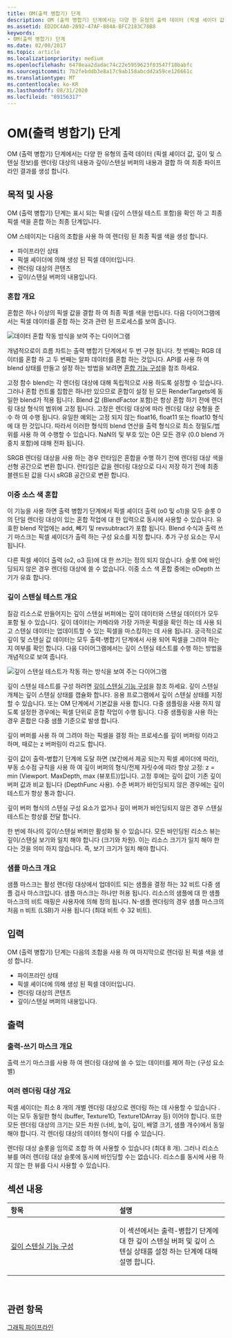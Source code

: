 ```yaml
---
title: OM(출력 병합기) 단계
description: OM (출력 병합기) 단계에서는 다양 한 유형의 출력 데이터 (픽셀 셰이더 값, 깊이 및 스텐실 정보)를 렌더링 대상의 내용과 깊이/스텐실 버퍼의 내용과 결합 하 여 최종 파이프라인 결과를 생성 합니다.
ms.assetid: ED2DC4A0-2B92-47AF-884A-BFC2183C78B8
keywords:
- OM(출력 병합기) 단계
ms.date: 02/08/2017
ms.topic: article
ms.localizationpriority: medium
ms.openlocfilehash: 6478eaa2dadac74c22e5959623f03547f18babfc
ms.sourcegitcommit: 7b2febddb3e8a17c9ab158abcdd2a59ce126661c
ms.translationtype: MT
ms.contentlocale: ko-KR
ms.lasthandoff: 08/31/2020
ms.locfileid: "89156317"
---
```

# <a name="output-merger-om-stage"></a>OM(출력 병합기) 단계


OM (출력 병합기) 단계에서는 다양 한 유형의 출력 데이터 (픽셀 셰이더 값, 깊이 및 스텐실 정보)를 렌더링 대상의 내용과 깊이/스텐실 버퍼의 내용과 결합 하 여 최종 파이프라인 결과를 생성 합니다.

## <a name="span-idpurpose-and-usesspanspan-idpurpose-and-usesspanspan-idpurpose-and-usesspanpurpose-and-uses"></a><span id="Purpose-and-uses"></span><span id="purpose-and-uses"></span><span id="PURPOSE-AND-USES"></span>목적 및 사용


OM (출력 병합기) 단계는 표시 되는 픽셀 (깊이 스텐실 테스트 포함)을 확인 하 고 최종 픽셀 색을 혼합 하는 최종 단계입니다.

OM 스테이지는 다음의 조합을 사용 하 여 렌더링 된 최종 픽셀 색을 생성 합니다.

-   파이프라인 상태
-   픽셀 셰이더에 의해 생성 된 픽셀 데이터입니다.
-   렌더링 대상의 콘텐츠
-   깊이/스텐실 버퍼의 내용입니다.

### <a name="span-idblending-overviewspanspan-idblending-overviewspanspan-idblending-overviewspanblending-overview"></a><span id="Blending-overview"></span><span id="blending-overview"></span><span id="BLENDING-OVERVIEW"></span>혼합 개요

혼합은 하나 이상의 픽셀 값을 결합 하 여 최종 픽셀 색을 만듭니다. 다음 다이어그램에서는 픽셀 데이터를 혼합 하는 것과 관련 된 프로세스를 보여 줍니다.

![데이터 혼합 작동 방식을 보여 주는 다이어그램](images/d3d10-blend-state.png)

개념적으로이 흐름 차트는 출력 병합기 단계에서 두 번 구현 됩니다. 첫 번째는 RGB 데이터를 혼합 하 고 두 번째는 알파 데이터를 혼합 하는 것입니다. API를 사용 하 여 blend 상태를 만들고 설정 하는 방법을 보려면 [혼합 기능 구성](/windows/desktop/direct3d11/d3d10-graphics-programming-guide-blend-state)을 참조 하세요.

고정 함수 blend는 각 렌더링 대상에 대해 독립적으로 사용 하도록 설정할 수 있습니다. 그러나 혼합 컨트롤 집합은 하나만 있으므로 혼합이 설정 된 모든 RenderTargets에 동일한 blend가 적용 됩니다. Blend 값 (BlendFactor 포함)은 항상 혼합 하기 전에 렌더링 대상 형식의 범위에 고정 됩니다. 고정은 렌더링 대상에 따라 렌더링 대상 유형을 준수 하 여 수행 됩니다. 유일한 예외는 고정 되지 않는 float16, float11 또는 float10 형식에 대 한 것입니다. 따라서 이러한 형식의 blend 연산을 출력 형식으로 최소 정밀도/범위를 사용 하 여 수행할 수 있습니다. NaN의 및 부호 있는 0은 모든 경우 (0.0 blend 가중치 포함)에 대해 전파 됩니다.

SRGB 렌더링 대상을 사용 하는 경우 런타임은 혼합을 수행 하기 전에 렌더링 대상 색을 선형 공간으로 변환 합니다. 런타임은 값을 렌더링 대상으로 다시 저장 하기 전에 최종 블렌드된 값을 다시 sRGB 공간으로 변환 합니다.

### <a name="span-iddual-source-color-blendingspanspan-iddual-source-color-blendingspanspan-iddual-source-color-blendingspandual-source-color-blending"></a><span id="Dual-source-color-blending"></span><span id="dual-source-color-blending"></span><span id="DUAL-SOURCE-COLOR-BLENDING"></span>이중 소스 색 혼합

이 기능을 사용 하면 출력 병합기 단계에서 픽셀 셰이더 출력 (o0 및 o1)을 모두 슬롯 0의 단일 렌더링 대상이 있는 혼합 작업에 대 한 입력으로 동시에 사용할 수 있습니다. 유효한 blend 작업에는 add, 빼기 및 revsubtract가 포함 됩니다. Blend 수식과 출력 쓰기 마스크는 픽셀 셰이더가 출력 하는 구성 요소를 지정 합니다. 추가 구성 요소는 무시 됩니다.

다른 픽셀 셰이더 출력 (o2, o3 등)에 대 한 쓰기는 정의 되지 않습니다. 슬롯 0에 바인딩되지 않은 경우 렌더링 대상에 쓸 수 없습니다. 이중 소스 색 혼합 중에는 oDepth 쓰기가 유효 합니다.

### <a name="span-iddepth-stencil-testspanspan-iddepth-stencil-testspanspan-iddepth-stencil-testspandepth-stencil-testing-overview"></a><span id="Depth-Stencil-Test"></span><span id="depth-stencil-test"></span><span id="DEPTH-STENCIL-TEST"></span>깊이 스텐실 테스트 개요

질감 리소스로 만들어지는 깊이 스텐실 버퍼에는 깊이 데이터와 스텐실 데이터가 모두 포함 될 수 있습니다. 깊이 데이터는 카메라와 가장 가까운 픽셀을 확인 하는 데 사용 되 고 스텐실 데이터는 업데이트할 수 있는 픽셀을 마스킹하는 데 사용 됩니다. 궁극적으로 깊이 및 스텐실 값 데이터는 모두 출력-병합기 단계에서 사용 되어 픽셀을 그려야 하는지 여부를 확인 합니다. 다음 다이어그램에서는 깊이 스텐실 테스트를 수행 하는 방법을 개념적으로 보여 줍니다.

![깊이 스텐실 테스트가 작동 하는 방식을 보여 주는 다이어그램](images/d3d10-depth-stencil-test.png)

깊이 스텐실 테스트를 구성 하려면 [깊이 스텐실 기능 구성](configuring-depth-stencil-functionality.md)을 참조 하세요. 깊이 스텐실 개체는 깊이 스텐실 상태를 캡슐화 합니다. 응용 프로그램에서 깊이 스텐실 상태를 지정할 수 있습니다. 또는 OM 단계에서 기본값을 사용 합니다. 다중 샘플링을 사용 하지 않도록 설정한 경우에는 픽셀 단위로 혼합 작업이 수행 됩니다. 다중 샘플링을 사용 하는 경우 혼합은 다중 샘플 기준으로 발생 합니다.

깊이 버퍼를 사용 하 여 그려야 하는 픽셀을 결정 하는 프로세스를 깊이 버퍼링 이라고 하며, 때로는 z 버퍼링이 라고도 합니다.

깊이 값이 출력-병합기 단계에 도달 하면 (보간에서 제공 되는지 픽셀 셰이더에 따라), 부동 소수점 규칙을 사용 하 여 깊이 버퍼의 형식/전체 자릿수에 따라 항상 고정: z = min (Viewport. MaxDepth, max (뷰포트))입니다. 고정 후에는 깊이 값이 기존 깊이 버퍼 값과 비교 됩니다 (DepthFunc 사용). 수준 버퍼가 바인딩되지 않은 경우에는 깊이 테스트가 항상 통과 합니다.

깊이 버퍼 형식의 스텐실 구성 요소가 없거나 깊이 버퍼가 바인딩되지 않은 경우 스텐실 테스트는 항상를 전달 합니다.

한 번에 하나의 깊이/스텐실 버퍼만 활성화 될 수 있습니다. 모든 바인딩된 리소스 뷰는 깊이/스텐실 보기와 일치 해야 합니다 (크기와 차원). 이는 리소스 크기가 일치 해야 한다는 것을 의미 하지 않습니다. 즉, 보기 크기가 일치 해야 합니다.

### <a name="span-idsample-maskspanspan-idsample-maskspanspan-idsample-maskspansample-mask-overview"></a><span id="Sample-Mask"></span><span id="sample-mask"></span><span id="SAMPLE-MASK"></span>샘플 마스크 개요

샘플 마스크는 활성 렌더링 대상에서 업데이트 되는 샘플을 결정 하는 32 비트 다중 샘플 검사 마스크입니다. 샘플 마스크는 하나만 허용 됩니다. 리소스의 샘플에 대 한 샘플 마스크의 비트 매핑은 사용자에 의해 정의 됩니다. N-샘플 렌더링의 경우 샘플 마스크의 처음 n 비트 (LSB)가 사용 됩니다 (최대 비트 수 32 비트).

## <a name="span-idinputspanspan-idinputspanspan-idinputspaninput"></a><span id="Input"></span><span id="input"></span><span id="INPUT"></span>입력


OM (출력 병합기) 단계는 다음의 조합을 사용 하 여 마지막으로 렌더링 된 픽셀 색을 생성 합니다.

-   파이프라인 상태
-   픽셀 셰이더에 의해 생성 된 픽셀 데이터입니다.
-   렌더링 대상의 콘텐츠
-   깊이/스텐실 버퍼의 내용입니다.

## <a name="span-idoutputspanspan-idoutputspanspan-idoutputspanoutput"></a><span id="Output"></span><span id="output"></span><span id="OUTPUT"></span>출력


### <a name="span-idoutput-write-mask-overviewspanspan-idoutput-write-mask-overviewspanspan-idoutput-write-mask-overviewspanoutput-write-mask-overview"></a><span id="Output-write-mask-overview"></span><span id="output-write-mask-overview"></span><span id="OUTPUT-WRITE-MASK-OVERVIEW"></span>출력-쓰기 마스크 개요

출력 쓰기 마스크를 사용 하 여 렌더링 대상에 쓸 수 있는 데이터를 제어 하는 (구성 요소별)

### <a name="span-idmultiple-render-targets-overviewspanspan-idmultiple-render-targets-overviewspanspan-idmultiple-render-targets-overviewspanmultiple-render-targets-overview"></a><span id="Multiple-render-targets-overview"></span><span id="multiple-render-targets-overview"></span><span id="MULTIPLE-RENDER-TARGETS-OVERVIEW"></span>여러 렌더링 대상 개요

픽셀 셰이더는 최소 8 개의 개별 렌더링 대상으로 렌더링 하는 데 사용할 수 있습니다 .이는 모두 동일한 형식 (buffer, Texture1D, Texture1DArray 등) 이어야 합니다. 또한 모든 렌더링 대상의 크기는 모든 차원 (너비, 높이, 깊이, 배열 크기, 샘플 개수)에서 동일 해야 합니다. 각 렌더링 대상의 데이터 형식이 다를 수 있습니다.

렌더링 대상 슬롯을 임의로 조합 하 여 사용할 수 있습니다 (최대 8 개). 그러나 리소스 뷰를 여러 렌더링 대상 슬롯에 동시에 바인딩할 수는 없습니다. 리소스를 동시에 사용 하지 않는 한 뷰를 다시 사용할 수 있습니다.

## <a name="span-idin-this-sectionspanin-this-section"></a><span id="in-this-section"></span>섹션 내용


<table>
<colgroup>
<col width="50%" />
<col width="50%" />
</colgroup>
<thead>
<tr class="header">
<th align="left">항목</th>
<th align="left">설명</th>
</tr>
</thead>
<tbody>
<tr class="odd">
<td align="left"><p><a href="configuring-depth-stencil-functionality.md">깊이 스텐실 기능 구성</a></p></td>
<td align="left"><p>이 섹션에서는 출력-병합기 단계에 대 한 깊이 스텐실 버퍼 및 깊이 스텐실 상태를 설정 하는 단계에 대해 설명 합니다.</p></td>
</tr>
</tbody>
</table>

 

## <a name="span-idrelated-topicsspanrelated-topics"></a><span id="related-topics"></span>관련 항목


[그래픽 파이프라인](graphics-pipeline.md)

 

 
